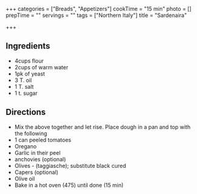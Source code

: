 +++
categories = ["Breads", "Appetizers"]
cookTime = "15 min"
photo = []
prepTime = ""
servings = ""
tags = ["Northern Italy"]
title = "Sardenaira"

+++
## Ingredients

* 4cups flour
* 2cups of warm water
* 1pk of yeast
* 3 T. oil
* 1 T. salt
* 1 t. sugar

## Directions

* Mix the above together and let rise. Place dough in a pan and top with the following
* 1 can peeled tomatoes
* Oregano
* Garlic in their peel
* anchovies (optional)
* Olives - (taggiasche); substitute black cured
* Capers (optional)
* Olive oil
* Bake in a hot oven (475) until done (15 min)